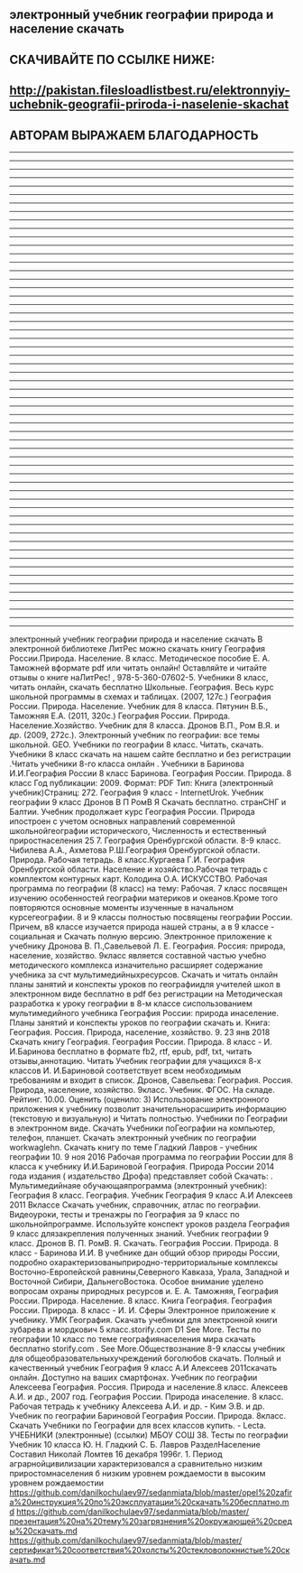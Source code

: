 электронный учебник географии природа и население скачать
--------------------------------------------------
СКАЧИВАЙТЕ ПО ССЫЛКЕ НИЖЕ:
--------------------------------------------------
http://pakistan.filesloadlistbest.ru/elektronnyiy-uchebnik-geografii-priroda-i-naselenie-skachat
--------------------------------------------------
АВТОРАМ ВЫРАЖАЕМ БЛАГОДАРНОСТЬ
--------------------------------------------------
--------------------------------------------------
--------------------------------------------------
--------------------------------------------------
--------------------------------------------------
--------------------------------------------------
--------------------------------------------------
--------------------------------------------------
--------------------------------------------------
--------------------------------------------------
--------------------------------------------------
--------------------------------------------------
--------------------------------------------------
--------------------------------------------------
--------------------------------------------------
--------------------------------------------------
--------------------------------------------------
--------------------------------------------------
--------------------------------------------------
--------------------------------------------------
--------------------------------------------------
--------------------------------------------------
--------------------------------------------------
--------------------------------------------------
--------------------------------------------------
--------------------------------------------------
--------------------------------------------------
--------------------------------------------------
--------------------------------------------------
--------------------------------------------------
--------------------------------------------------
--------------------------------------------------
--------------------------------------------------
--------------------------------------------------
--------------------------------------------------
--------------------------------------------------
--------------------------------------------------
--------------------------------------------------
--------------------------------------------------
--------------------------------------------------
--------------------------------------------------
--------------------------------------------------
--------------------------------------------------
--------------------------------------------------
--------------------------------------------------
--------------------------------------------------
--------------------------------------------------
--------------------------------------------------
--------------------------------------------------
--------------------------------------------------
--------------------------------------------------
--------------------------------------------------
--------------------------------------------------
--------------------------------------------------
--------------------------------------------------
--------------------------------------------------
--------------------------------------------------
--------------------------------------------------
электронный учебник географии природа и население скачать В электронной библиотеке ЛитРес можно скачать книгу География России.Природа. Население. 8 класс. Методическое пособие Е. А. Таможней вформате pdf или читать онлaйн! Оставляйте и читайте отзывы о книге наЛитРес! , 978-5-360-07602-5. Учебники 8 класс, читать онлайн, скачать бесплатно  Школьные. География. Весь курс школьной программы в схемах и таблицах. (2007, 127с.) География России. Природа. Население. Учебник для 8 класса. Пятунин В.Б., Таможняя Е.А. (2011, 320с.) География России. Природа. Население.Хозяйство. Учебник для 8 класса. Дронов В.П., Ром В.Я. и др. (2009, 272с.). Электронный учебник по географии: все темы школьной. GEO. Учебники по географии 8 класс. Читать, скачать. Учебники 8 класс скачать на нашем сайте бесплатно и без регистрации .Читать учебники 8-го класса онлайн . Учебники в  Баринова И.И.География России 8 класс Баринова. География России. Природа. 8 класс Год публикации: 2009. Формат: PDF Тип: Книга (электронный учебник)Страниц: 272. География 9 класс - InternetUrok. Учебник географии 9 класс Дронов В П РомВ Я Скачать бесплатно.  странСНГ и Балтии. Учебник продолжает курс География России. Природа ипостроен с учетом основных направлений современной школьнойгеографии  исторического,  Численность и естественный приростнаселения 25  7. География Оренбургской области. 8-9 класс. Чибилева А.А., Ахметова Р.Ш.География Оренбургской области. Природа. Рабочая тетрадь. 8 класс.Кургаева Г.И. География Оренбургской области. Население и хозяйство.Рабочая тетрадь с комплектом контурных карт. Колодина О.А. ИСКУССТВО. Рабочая программа по географии (8 класс) на тему: Рабочая. 7 класс посвящен изучению особенностей географии материков и океанов.Кроме того повторяются основные моменты изученные в начальном курсегеографии. 8 и 9 классы полностью посвящены географии России. Причем, в8 классе изучается природа нашей страны, а в 9 классе - социальная и
Скачать полную версию. Электронное приложение к учебнику Дронова В. П.,Савельевой Л. Е. География. Россия: природа, население, хозяйство. 9класс  является составной частью учебно  методического комплекса изначительно расширяет содержание учебника за счт мультимедийныхресурсов. Скачать и читать онлайн планы занятий и конспекты уроков по географиидля учителей школ в электронном виде бесплатно в pdf без регистрации на Методическая разработка к уроку географии в 8-м классе сиспользованием мультимедийного учебника География России: природа инаселение. Планы занятий и конспекты уроков по географии скачать и. Книга: География. Россия. Природа, население, хозяйство. 9. 23 янв 2018  Скачать книгу География. География России. Природа. 8 класс - И. И.Баринова бесплатно в формате fb2, rtf, epub, pdf, txt, читать отзывы,аннотацию. Читать  Учебник географии для учащихся 8-х классов И. И.Бариновой соответствует всем необходимым требованиям и входит в список. Дронов, Савельева: География. Россия. Природа, население, хозяйство. 9класс. Учебник. ФГОС. На складе. Рейтинг. 10.00. Оценить (оценило: 3) Использование электронного приложения к учебнику позволит значительнорасширить информацию (текстовую и визуальную) и Читать полностью. Учебники по Географии в электронном виде. Скачать Учебники поГеографии на компьютер, телефон, планшет. Скачать электронный учебник по географии  workwaglehn. Скачать книгу по теме Гладкий Лавров - учебник географии 10. 9 ноя 2016  Рабочая программа по географии России для 8 класса к учебнику И.И.Бариновой География. Природа России 2014 года издания ( издательство Дрофа) представляет собой  Скачать: . Мультимедийнаяе обучающаяпрограмма (электронный учебник): География 8 класс. География. Учебник География 9 класс А.И Алексеев 2011  Вклассе
Скачать учебник, справочник, атлас по географии. Видеоуроки, тесты и тренажры по География за 9 класс по школьнойпрограмме. Используйте конспект уроков раздела География 9 класс длязакрепления полученных знаний. Учебник географии 9 класс. Дронов В. П. РомВ. Я. Скачать. География России. Природа. 8 класс - Баринова И.И. В учебнике дан общий обзор природы России, подробно охарактеризованыприродно-территориальные комплексы Восточно-Европейской равнины,Северного Кавказа, Урала, Западной и Восточной Сибири, ДальнегоВостока. Особое внимание уделено вопросам охраны природных ресурсов и. Е. А. Таможняя, География России. Природа. Население. 8 класс. Книга География. География России. Природа. 8 класс - И. И. Сферы Электронное приложение к учебнику. УМК География. Скачать учебники для электронной книги зубарева и мордкович 5 класс.storify.com  D1  See More. Тесты по географии 10 класс по теме географиянаселения мира скачать бесплатно  storify.com . See More.Обществознание 8-9 классы учебник для общеобразовательныхучреждений боголюбов скачать. Полный и качественный учебник География 9 класс А.И Алексеев 2011скачать онлайн. Доступно на ваших смартфонах. Учебник по географии Алексеева География. Россия. Природа и население.8 класс. Алексеев А.И. и др., 2007 год. География России. Природа инаселение. 8 класс. Рабочая тетрадь к учебнику Алексеева А.И. и др. - Ким Э.В. и др. Учебник по географии Бариновой География России. Природа. 8класс.
Скачать Учебники по Географии для всех классов купить. - Lecta. УЧЕБНИКИ (электронные) (ссылки)  МБОУ СОШ 38. Тесты по географии Учебник 10 класса Ю. Н. Гладкий С. Б. Лавров РазделНаселение Составил Николай Ломтев 16 декабря 1996г. 1. Период аграрнойцивилизации характеризовался a сравнительно низким приростомнаселения б низким уровнем рождаемости в высоким уровнем рождаемостии
https://github.com/danilkochulaev97/sedanmiata/blob/master/opel%20zafira%20инструкция%20по%20эксплуатации%20скачать%20бесплатно.md
https://github.com/danilkochulaev97/sedanmiata/blob/master/презентация%20на%20тему%20загрязнения%20окружающей%20среды%20скачать.md
https://github.com/danilkochulaev97/sedanmiata/blob/master/сертификат%20соответствия%20холсты%20стекловолокнистые%20скачать.md